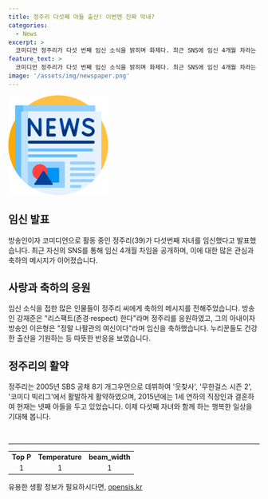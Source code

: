 ```yaml
---
title: 정주리 다섯째 아들 출산! 이번엔 진짜 막내?
categories:
  - News
excerpt: >
  코미디언 정주리가 다섯 번째 임신 소식을 밝히며 화제다. 최근 SNS에 임신 4개월 차라는 자신의 모습을 공개한 정주리는 넷째였던 도경이 이후, 정말 막내일까라며 기쁨을 나타냈다. 이에 방송인 등 여러 인물들이 축하의 뜻을 전하며 긍정적인 반응을 보였다. 정주리는 2005년 데뷔하여 다수의 프로그램에서 활약하고 있으며, 2015년 결혼해 현재까지 네 명의 아들을 두고 있다.
feature_text: >
  코미디언 정주리가 다섯 번째 임신 소식을 밝히며 화제다. 최근 SNS에 임신 4개월 차라는 자신의 모습을 공개한 정주리는 넷째였던 도경이 이후, 정말 막내일까라며 기쁨을 나타냈다. 이에 방송인 등 여러 인물들이 축하의 뜻을 전하며 긍정적인 반응을 보였다. 정주리는 2005년 데뷔하여 다수의 프로그램에서 활약하고 있으며, 2015년 결혼해 현재까지 네 명의 아들을 두고 있다.
image: '/assets/img/newspaper.png'
---
```


<p><img src="/assets/img/newspaper.png" alt="kimp 속보" /></p>

<h2 data-ke-size="size26">임신 발표</h2>

<p>방송인이자 코미디언으로 활동 중인 정주리(39)가 다섯번째 자녀를 임신했다고 발표했습니다. 최근 자신의 SNS를 통해 임신 4개월 차임을 공개하며, 이에 대한 많은 관심과 축하의 메시지가 이어졌습니다.</p>

<h2 data-ke-size="size26">사랑과 축하의 응원</h2>

<p>임신 소식을 접한 많은 인물들이 정주리 씨에게 축하의 메시지를 전해주었습니다. 방송인 강재준은 "리스팩트(존경·respect) 한다"라며 정주리를 응원하였고, 그의 아내이자 방송인 이은형은 "정말 나팔관의 여신이다"라며 임신을 축하했습니다. 누리꾼들도 건강한 출산을 기원하는 등 따뜻한 반응을 보였습니다.</p>

<h2 data-ke-size="size26">정주리의 활약</h2>

<p>정주리는 2005년 SBS 공채 8기 개그우먼으로 데뷔하여 '웃찾사', '무한걸스 시즌 2', '코미디 빅리그'에서 활발하게 활약하였으며, 2015년에는 1세 연하의 직장인과 결혼하여 현재는 넷째 아들을 두고 있었습니다. 이제 다섯째 자녀와 함께 하는 행복한 일상을 기대해 봅니다.</p>

<p data-ke-size="size16">&nbsp;</p>

<hr>

<table>
    <tbody>
        <tr>
            <td style="text-align: center; height: 17px;"><b>Top P</b></td>
            <td style="text-align: center; height: 17px;"><b>Temperature</b></td>
            <td style="text-align: center; height: 17px;"><b>beam_width</b></td>
        </tr>
        <tr>
            <td style="text-align: center; height: 17px;">1</td>
            <td style="text-align: center; height: 17px;">1</td>
            <td style="text-align: center; height: 17px;">1</td>
        </tr>
    </tbody>
</table>
유용한 생활 정보가 필요하시다면, <a href="https://opensis.kr" rel="dofollow">opensis.kr</a>


